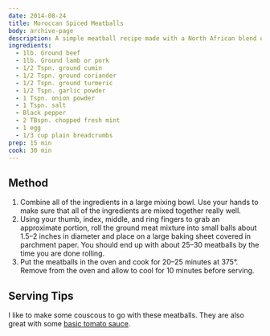 ```yaml
---
date: 2014-08-24
title: Moroccan Spiced Meatballs
body: archive-page
description: A simple meatball recipe made with a North African blend of spices and fresh mint
ingredients:
  - 1lb. Ground beef
  - 1lb. Ground lamb or pork
  - 1/2 Tspn. ground cumin
  - 1/2 Tspn. ground coriander
  - 1/2 Tspn. ground turmeric
  - 1/2 Tspn. garlic powder
  - 1 Tspn. onion powder
  - 1 Tspn. salt
  - Black pepper
  - 2 TBspn. chopped fresh mint
  - 1 egg
  - 1/3 cup plain breadcrumbs
prep: 15 min
cook: 30 min
---
```

## Method
1. Combine all of the ingredients in a large mixing bowl. Use your hands to make sure that all of the ingredients are mixed together really well.
2. Using your thumb, index, middle, and ring fingers to grab an approximate portion, roll the ground meat mixture into small balls about 1.5–2 inches in diameter and place on a large baking sheet covered in parchment paper. You should end up with about 25–30 meatballs by the time you are done rolling.
3. Put the meatballs in the oven and cook for 20–25 minutes at 375°. Remove from the oven and allow to cool for 10 minutes before serving.

## Serving Tips
I like to make some couscous to go with these meatballs. They are also great with some [basic tomato sauce](http://recipes.levimcg.com/sauces/basic-marinara.html).
